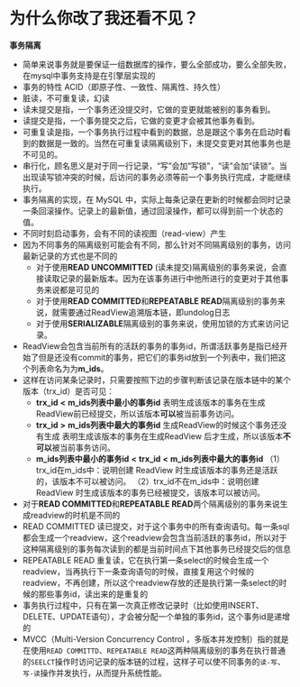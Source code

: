 # 为什么你改了我还看不见？

**事务隔离**

- 简单来说事务就是要保证一组数据库的操作，要么全部成功，要么全部失败，在mysql中事务支持是在引擎层实现的
- 事务的特性 ACID（即原子性、一致性、隔离性、持久性）
- 脏读，不可重复读，幻读
- 读未提交是指，一个事务还没提交时，它做的变更就能被别的事务看到。
- 读提交是指，一个事务提交之后，它做的变更才会被其他事务看到。
- 可重复读是指，一个事务执行过程中看到的数据，总是跟这个事务在启动时看到的数据是一致的。当然在可重复读隔离级别下，未提交变更对其他事务也是不可见的。
- 串行化，顾名思义是对于同一行记录，“写”会加“写锁”，“读”会加“读锁”。当出现读写锁冲突的时候，后访问的事务必须等前一个事务执行完成，才能继续执行。
- 事务隔离的实现，在 MySQL 中，实际上每条记录在更新的时候都会同时记录一条回滚操作。记录上的最新值，通过回滚操作，都可以得到前一个状态的值。
- 不同时刻启动事务，会有不同的读视图（read-view）产生
- 因为不同事务的隔离级别可能会有不同，那么针对不同隔离级别的事务，访问最新记录的方式也是不同的
  - 对于使用**READ UNCOMMITTED** (读未提交)隔离级别的事务来说，会直接读取记录的最新版本。因为在该事务进行中他所进行的变更对于其他事务来说都是可见的
  - 对于使用**READ COMMITTED**和**REPEATABLE READ**隔离级别的事务来说，就需要通过ReadView追溯版本链，即undolog日志
  - 对于使用**SERIALIZABLE**隔离级别的事务来说，使用加锁的方式来访问记录。
- ReadView会包含当前所有的活跃的事务的事务id，所谓活跃事务是指已经开始了但是还没有commit的事务，把它们的事务id放到一个列表中，我们把这个列表命名为为**m_ids**。
- 这样在访问某条记录时，只需要按照下边的步骤判断该记录在版本链中的某个版本（trx_id）是否可见：
  - **trx_id** **<** **m_ids列表中最小的事务id** 
    表明生成该版本的事务在生成ReadView前已经提交，所以该版本**可以**被当前事务访问。
  - **trx_id** **>** **m_ids列表中最大的事务id** 生成ReadView的时候这个事务还没有生成
    表明生成该版本的事务在生成ReadView 后才生成，所以该版本**不可以**被当前事务访问。
  - **m_ids列表中最小的事务id** **<** **trx_id** **<** **m_ids列表中最大的事务id**
    （1）trx_id在m_ids中：说明创建 ReadView 时生成该版本的事务还是活跃的，该版本不可以被访问。
    （2）trx_id不在m_ids中：说明创建 ReadView 时生成该版本的事务已经被提交，该版本可以被访问。
- 对于**READ COMMITTED**和**REPEATABLE READ**两个隔离级别的事务来说生成readview的时机是不同的
- READ COMMITTED 读已提交，对于这个事务中的所有查询语句。每一条sql都会生成一个readview，这个readview会包含当前活跃的事务id，所以对于这种隔离级别的事务每次读到的都是当前时间点下其他事务已经提交后的信息
- REPEATABLE READ 重复读，它在执行第一条select的时候会生成一个readview，当再执行下一条查询语句的时候，直接复用这个时候的readview，不再创建，所以这个readview存放的还是执行第一条select的时候的那些事务id，读出来的是重复的
- 事务执行过程中，只有在第一次真正修改记录时（比如使用INSERT、DELETE、UPDATE语句），才会被分配一个单独的事务id，这个事务id是递增的
- MVCC（Multi-Version Concurrency Control ，多版本并发控制）指的就是在使用`READ COMMITTD`、`REPEATABLE READ`这两种隔离级别的事务在执行普通的`SEELCT`操作时访问记录的版本链的过程，这样子可以使不同事务的`读-写`、`写-读`操作并发执行，从而提升系统性能。